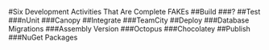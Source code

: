 #Six Development Activities That Are Complete FAKEs
##Build
###?
##Test
###nUnit
###Canopy
##Integrate
###TeamCity
##Deploy
###Database Migrations
###Assembly Version
###Octopus
###Chocolatey
##Publish
###NuGet Packages
